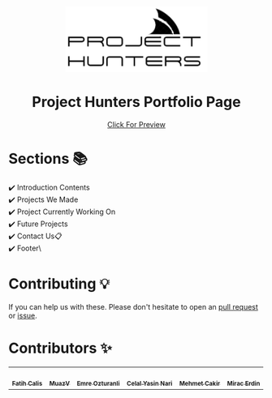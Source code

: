 <div align="center">
    <a href="https://project-hunters-works.github.io/Portfolio/"><img alt="logo" src="https://github.com/Project-Hunters-Works/Portfolio/blob/main/images/project_hunters_logo.png?raw=true" width=280></a>
  
<h1>Project Hunters Portfolio Page</h1>

[Click For Preview](https://project-hunters-works.github.io/Portfolio/)
 </div>
 
 # Sections 📚

✔️ Introduction Contents\
✔️ Projects We Made \
✔️ Project Currently Working On\
✔️ Future Projects\
✔️ Contact Us📋\
✔️ Footer\
 
 
 # Contributing 💡

If you can help us with these. Please don't hesitate to open an [pull request](https://github.com/Project-Hunters-Works/Portfolio/pulls) or [issue](https://github.com/Project-Hunters-Works/Portfolio/issues).
 
 # Contributors ✨

<!-- ALL-CONTRIBUTORS-LIST:START - Do not remove or modify this section -->
<!-- prettier-ignore-start -->
<!-- markdownlint-disable -->
<table>
  <tr>
    <td align="center"><a href="https://github.com/fatihcaliss"><img src="https://avatars.githubusercontent.com/u/93558245?v=4" width="100px;" alt=""/><br /><sub><b>Fatih Calis</b></sub></a><br /></td>
      <td align="center"><a href="https://github.com/MuazV"><img src="https://avatars.githubusercontent.com/u/96747337?v=4" width="100px;" alt=""/><br /><sub><b>MuazV</b></sub></a><br /></td>
      <td align="center"><a href="https://github.com/emreozturanli"><img src="https://avatars.githubusercontent.com/u/98835168?v=4" width="100px;" alt=""/><br /><sub><b>Emre Ozturanli</b></sub></a><br /></td>
      <td align="center"><a href="https://github.com/Cynfinitely"><img src="https://avatars.githubusercontent.com/u/55275515?v=4" width="100px;" alt=""/><br /><sub><b>Celal Yasin Nari</b></sub></a><br /></td>
      <td align="center"><a href="https://github.com/MehmetCakir1"><img src="https://avatars.githubusercontent.com/u/101903416?v=4" width="100px;" alt=""/><br /><sub><b>Mehmet Cakir</b></sub></a><br /></td>
      <td align="center"><a href="https://github.com/miracerdin"><img src="https://avatars.githubusercontent.com/u/99042499?v=4" width="100px;" alt=""/><br /><sub><b>Mirac Erdin</b></sub></a><br /></td>
      
</table>

<!-- markdownlint-restore -->
<!-- prettier-ignore-end -->

<!-- ALL-CONTRIBUTORS-LIST:END -->
